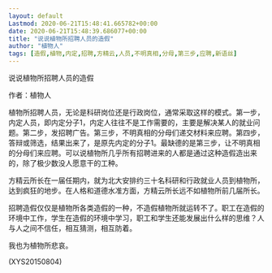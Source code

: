 ```yaml
---
layout: default
Lastmod: 2020-06-21T15:48:41.665782+00:00
date: 2020-06-21T15:48:39.686077+00:00
title: "说说植物所招聘人员的造假"
author: "植物人"
tags: [造假,植物,内定,招聘,方精云,人员,不明真相,分母,第三步,应聘,新语丝]
---
```


说说植物所招聘人员的造假

作者：植物人

植物所招聘人员，无论是科研岗位还是行政岗位，通常采取这样的模式。第一步，内定人员，即内定分子1，内定人往往不是工作需要的，主要是解决某人的就业问题。第二步，发招聘广告。第三步，不明真相的分母们递交材料来应聘。第四步，答辩或筛选，结果出来了，是原先内定的分子1。最缺德的是第三步，让不明真相的分母们来应聘。可以说植物所几乎所有招聘进来的人都是通过这种造假造出来的，除了极少数没人愿意干的工种。

方精云所长在一届任期内，就为北大安排约三十名科研和行政就业人员到植物所，达到疯狂的地步。在人格和道德水准方面，方精云所长远不如植物所前几届所长。

招聘造假仅仅是植物所各类造假的一种，不造假植物所就运转不了。职工在造假的环境中工作，学生在造假的环境中学习，职工和学生还能发展出什么样的思维？人与人之间不信任，相互猜测，相互防着。

我也为植物所悲哀。

(XYS20150804)


